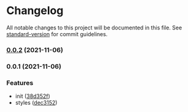 # Changelog

All notable changes to this project will be documented in this file. See [standard-version](https://github.com/conventional-changelog/standard-version) for commit guidelines.

### [0.0.2](https://github.com/Mark24Code/www/compare/v0.0.1...v0.0.2) (2021-11-06)

### 0.0.1 (2021-11-06)


### Features

* init ([38d352f](https://github.com/Mark24Code/www/commit/38d352f54f3407fb50ba6c5735e511dd62fff956))
* styles ([dec3152](https://github.com/Mark24Code/www/commit/dec31525a022c54a905f1adc3f357add503f98c5))
